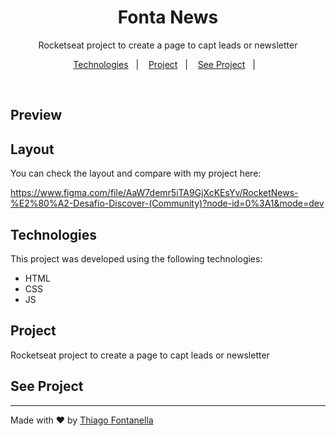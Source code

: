<h1 align="center"> Fonta News </h1>

<p align="center">Rocketseat project to create a page to capt leads or newsletter</p>

<p align="center">
  <a href="#-technologies">Technologies</a>&nbsp;&nbsp;&nbsp;|&nbsp;&nbsp;&nbsp;
  <a href="#-project">Project</a>&nbsp;&nbsp;&nbsp;|&nbsp;&nbsp;&nbsp;
  <a href="#-see-project">See Project</a>&nbsp;&nbsp;&nbsp;|&nbsp;&nbsp;&nbsp;
</p>

<br>

## Preview

## Layout

You can check the layout and compare with my project here: 

https://www.figma.com/file/AaW7demr5iTA9GjXcKEsYv/RocketNews-%E2%80%A2-Desafio-Discover-(Community)?node-id=0%3A1&mode=dev

## Technologies

This project was developed using the following technologies: 

- HTML
- CSS
- JS

## Project

Rocketseat project to create a page to capt leads or newsletter

## See Project

<!--  -->

---

Made with ♥ by
<a href="https://linkedin.com/in/thiagofontanella">Thiago Fontanella</a>